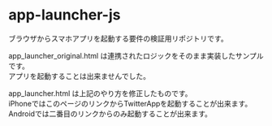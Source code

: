 # app-launcher-js

ブラウザからスマホアプリを起動する要件の検証用リポジトリです。  

app_launcher_original.html は連携されたロジックをそのまま実装したサンプルです。  
アプリを起動することは出来ませんでした。
  
app_launcher.html は上記のやり方を修正したものです。  
iPhoneではこのページのリンクからTwitterAppを起動することが出来ます。
Androidでは二番目のリンクからのみ起動することが出来ます。
